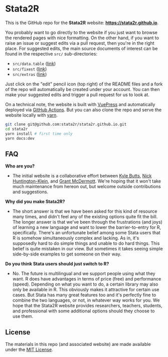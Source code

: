 # Stata2R

This is the GitHub repo for the **Stata2R** website:
**https://stata2r.github.io**.

You probably want to go directly to the website if you just want to browse the
rendered pages with nice formatting. On the other hand, if you want to raise an
issue or suggest edits via a pull request, then you're in the right place. For
suggested edits, the main source documents of interest can be found in the
respective `src/` sub-directories:

- `src/data.table` ([link](https://github.com/stata2r/stata2r.github.io/tree/main/src/content/docs/data.table))
- `src/fixest` ([link](https://github.com/stata2r/stata2r.github.io/tree/main/src/content/docs/fixest))
- `src/extras` ([link](https://github.com/stata2r/stata2r.github.io/tree/main/src/content/docs/extras))

Just click on the "edit" pencil icon (top right) of the README files and a fork
of the repo will automatically be created under your account. You can then make
your suggested edits and trigger a pull request for us to look at.

On a technical note, the website is built with 
[VuePress](https://vuepress.vuejs.org/) and automatically deployed via 
[GitHub Actions](https://github.com/stata2r/stata2r.github.io/actions). But you 
can also clone the repo and serve the website locally with 
[yarn](https://classic.yarnpkg.com/en/).

```sh
git clone git@github.com:stata2r/stata2r.github.io.git
cd stata2r
yarn install # first time only
yarn docs:dev
```

## FAQ

**Who are you?** 

- The initial website is a collaborative effort between 
[Kyle Butts](https://github.com/kylebutts), 
[Nick Huntington-Klein](https://github.com/NickCH-K), and
[Grant McDermott](https://github.com/grantmcdermott). We're hoping that it won't
take much maintenance from hereon out, but welcome outside contributions and
suggestions.

**Why did you make Stata2R?**

- The short answer is that we have been asked for this kind of resource many
times, and didn't feel any of the existing options quite fit the bill.
The longer answer is that we've been through the frustrations (and joys) of 
learning a new language and want to lower the barrier-to-entry for R, 
specifically. There's an unfortunate belief among some Stata users that R is 
somehow simultaneously complex and lacking. As in, it's supposedly hard to do
simple things and unable to do hard things. This belief is quite mistaken in our 
view. But sometimes it takes seeing simple side-by-side examples to get someone 
on their way. 

**Do you think Stata users should just switch to R?**

- No. The future is multilingual and we support people using what they want. R 
does have advantages in terms of price (free) and performance (speed). 
Depending on what you want to do, a certain library may also only be available 
in R. This obviously makes it attractive for certain use cases. But Stata has
many great features too and it's perfectly fine to combine the two languages, or 
not, in whatever way works for you. We hope that 
the Stata2R website provides researchers, teachers, students, and professional 
with some additional options should they choose to use them.

## License

The materials in this repo (and associated website) are made available under the
[MIT License](https://github.com/stata2r/stata2r.github.io/blob/main/LICENSE).

